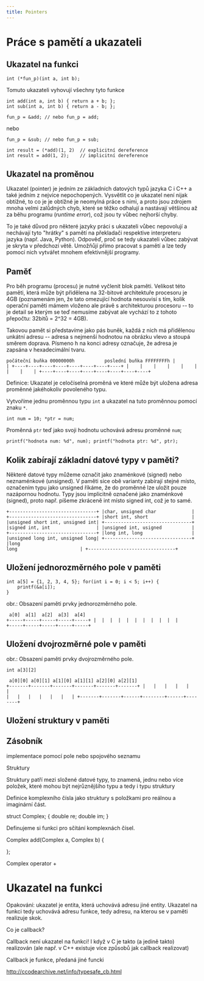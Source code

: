 ```yaml
---
title: Pointers
---
```


# Práce s pamětí a ukazateli

## Ukazatel na funkci

    int (*fun_p)(int a, int b);

Tomuto ukazateli vyhovují všechny tyto funkce

    int add(int a, int b) { return a + b; };
    int sub(int a, int b) { return a - b; };

    fun_p = &add; // nebo fun_p = add;

nebo 

    fun_p = &sub; // nebo fun_p = sub;

    int result = (*add)(1, 2)  // explicitní dereference
    int result = add(1, 2);    // implicitní dereference       

## Ukazatel na proměnou

Ukazatel (pointer) je jedním ze základních datových typů jazyka C i C++
a také jedním z nejvíce nepochopených. Vysvětlit co je ukazatel není
nijak obtížné, to co je je obtížné je neomylná práce s nimi, a proto
jsou zdrojem mnoha velmi zalůdných chyb, které se těžko odhalují a
nastávají většinou až za běhu programu (*runtime error*), což jsou
ty vůbec nejhorší chyby.

To je také důvod pro některé jazyky práci s ukazateli vůbec nepovolují a
nechávají tyto "hrátky" s pamětí na překladači respektive interpreteru
jazyka (např. Java, Python). Odpověď, proč se tedy ukazateli vůbec
zabývat je skryta v předchozí větě. Umožňůjí přímo pracovat s
pamětí a lze tedy pomocí nich vytvářet mnohem efektivnější programy.

## Paměť

Pro běh programu (procesu) je nutné vyčlenit blok paměti. Velikost této
paměti, která může být přidělena na 32-bitové architektuře procesoru
je 4GB (poznamenám jen, že tato omezující hodnota nesouvisí s tím, kolik
operační paměti mámem vloženo ale právě s architekturou procesoru --
to je detail se kterým se teď nemusíme zabývat ale vychází to z tohoto
přepočtu: 32bitů = 2^32 = 4GB).

Takovou pamět si představíme jako pás buněk, každá z nich má
přidělenou unkátní adresu -- adresa s nejmenší hodnotou na obrázku
vlevo a stoupá  směrem doprava. Písmeno h na konci adresy označuje,
že adresa je zapsána v hexadecimální tvaru.

    počáteční buňka 00000000h           poslední buňka FFFFFFFFh |
    | +----+----+----+----+----+----+----+----+ |    |    |    |    |    |
    |    |    | +----+----+----+----+----+----+----+----+

Definice: Ukazatel je celočíselná proměná ve které může být uložena
adresa proměnné jakéhokoliv povoleného typu.

Vytvoříme jednu proměnnou typu `int` a ukazatel na tuto proměnnou pomocí
znaku `*`.

    int num = 10; *ptr = num;

Proměnná `ptr` teď jako svoji hodnotu uchovává adresu proměnné `num`;

    printf("hodnota num: %d", num); printf("hodnota ptr: %d", ptr);

## Kolik zabírají základní datové typy v paměti?

Některé datové typy můžeme označit jako znaménkové (signed) nebo
neznaménkové (unsigned).  V paměti sice obě varianty zabírají stejné
místo, označením typu jako unsigned říkáme, že do proměnné lze uložit
pouze nazápornou hodnotu. Typy jsou implicitně označené jako znaménkové
(signed), proto např. píšeme zkráceně int místo signed int, což je
to samé.

```
+--------------------------------+ |char, unsigned char             |
+--------------------------------+ |short int, short                |
|unsigned short int, unsigned int| +--------------------------------+
|signed int, int                 | |unsigned int, usigned           |
+--------------------------------+ |long int, long                  |
|unsigned long int, unsigned long| +--------------------------------+ |long
long                       | +--------------------------------+
```
## Uložení jednorozměrného pole v paměti

    int a[5] = {1, 2, 3, 4, 5}; for(int i = 0; i < 5; i++) {
        printf(&a[i]);
    }

obr.: Obsazení paměti prvky jednorozměrného pole.

     a[0]  a[1]  a[2]  a[3]  a[4]
    +-----+-----+-----+-----+-----+ |  |  |  |  |  |  |  |  |  |  |
    +-----+-----+-----+-----+-----+

## Uložení dvojrozměrné pole v paměti

obr.: Obsazení paměti prvky dvojrozměrného pole.

    int a[3][2]

     a[0][0] a[0][1] a[1][0] a[1][1] a[2][0] a[2][1]
    +-------+-------+-------+-------+-------+-------+ |   |   |   |   |   |
    |   |   |   |   |   |   | +-------+-------+------+--------+------+--------+

## Uložení struktury v paměti

## Zásobník

implementace pomocí pole nebo spojového seznamu

Struktury

Struktury patří mezi složené datové typy, to znamená, jednu nebo více
položek, které mohou být nejrůznějšího typu a tedy  i typu struktury

Definice komplexního čísla jako struktury s položkami pro reálnou a
imaginární část.

struct Complex; {
    double re; double im;
}

Definujeme si funkci pro sčítání komplexnách čísel.

Complex add(Complex a, Complex b) {

};

Complex operator +

# Ukazatel na funkci
Opakování: ukazatel je entita, která uchovává adresu jiné entity.
Ukazatel na funkci tedy uchovává adresu funkce, tedy adresu, na kterou se v paměti realizuje skok.

Co je callback?

Callback není ukazatel na funkci! I když v C je takto (a jedině takto) realizován (ale např. v C++ existuje více způsobů jak callback realizovat)

Callback je funkce, předaná jiné funcki


http://ccodearchive.net/info/typesafe_cb.html
